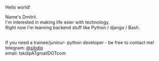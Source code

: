 Hello world!

Name's Dmitrii.<br>
I'm interested in making life esier with technology.<br>
Right now I'm learning backend stuff like Python / django / Bash.<br><br>

If you need a trainee/juniour- python developer - be free to contact me!<br>
telegram: [@sibdip](https://t.me/sibdip)<br>
email: tskdipATgmailDOTcom

<!---
SibDiP/SibDiP is a ✨ special ✨ repository because its `README.md` (this file) appears on your GitHub profile.
You can click the Preview link to take a look at your changes.
--->
